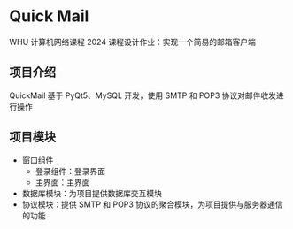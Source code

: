 # Quick Mail
WHU 计算机网络课程 2024 课程设计作业：实现一个简易的邮箱客户端  

## 项目介绍  

QuickMail 基于 PyQt5、MySQL 开发，使用 SMTP 和 POP3 协议对邮件收发进行操作  
  
## 项目模块

- 窗口组件  
  - 登录组件：登录界面
  - 主界面：主界面
- 数据库模块：为项目提供数据库交互模块
- 协议模块：提供 SMTP 和 POP3 协议的聚合模块，为项目提供与服务器通信的功能
